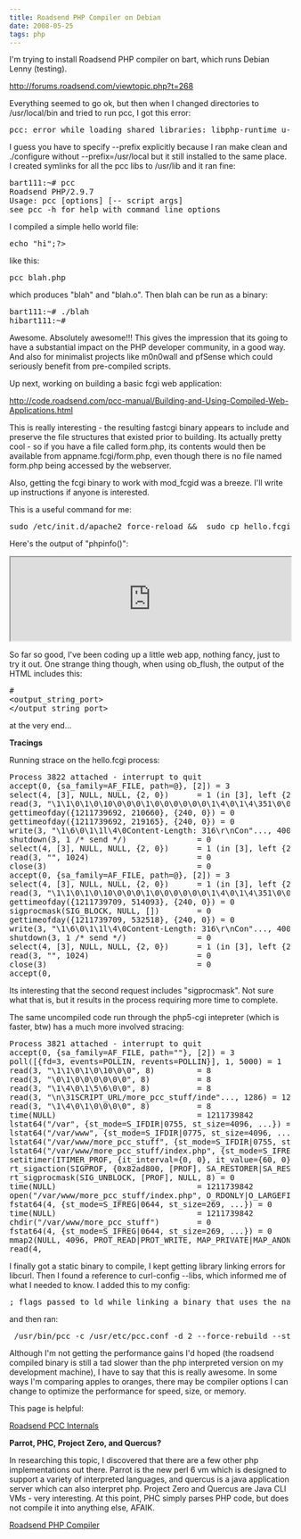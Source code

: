 ```yaml
---
title: Roadsend PHP Compiler on Debian
date: 2008-05-25
tags: php
---
```

I'm trying to install Roadsend PHP compiler on bart, which runs Debian Lenny (testing).

<a href="http://forums.roadsend.com/viewtopic.php?t=268">
http://forums.roadsend.com/viewtopic.php?t=268
</a>

Everything seemed to go ok, but then when I changed directories to /usr/local/bin and tried to run pcc, I got this error:

<pre class="sh_sh">pcc: error while loading shared libraries: libphp-runtime_u-3.0c.so: cannot open shared object file: No such file or directory
</pre>

I guess you have to specify --prefix explicitly because I ran make clean and ./configure without --prefix=/usr/local but it still installed to the same place. I created symlinks for all the pcc libs to /usr/lib and it ran fine:

<pre class="sh_sh">bart111:~# pcc
Roadsend PHP/2.9.7
Usage: pcc [options] [-- script args]
see pcc -h for help with command line options
</pre>

I compiled a simple hello world file:

<pre class="sh_php">echo "hi";?&gt;
</pre>

like this:

<pre class="sh_sh">pcc blah.php
</pre>

which produces "blah" and "blah.o". Then blah can be run as a binary:

<pre class="sh_sh">bart111:~# ./blah
hibart111:~#
</pre>

Awesome. Absolutely awesome!!! This gives the impression that its going to have a substantial impact on the PHP developer community, in a good way. And also for minimalist projects like m0n0wall and pfSense which could seriously benefit from pre-compiled scripts.

Up next, working on building a basic fcgi web application:

<a href="http://code.roadsend.com/pcc-manual/Building-and-Using-Compiled-Web-Applications.html">http://code.roadsend.com/pcc-manual/Building-and-Using-Compiled-Web-Applications.html
</a>

This is really interesting - the resulting fastcgi binary appears to include and preserve the file structures that existed prior to building. Its actually pretty cool - so if you have a file called form.php, its contents would then be available from appname.fcgi/form.php, even though there is no file named form.php being accessed by the webserver.

Also, getting the fcgi binary to work with mod_fcgid was a breeze. I'll write up instructions if anyone is interested.

This is a useful command for me:

<pre class="sh_sh">sudo /etc/init.d/apache2 force-reload &amp;&amp;  sudo cp hello.fcgi libhello_u-3.0c.so /usr/lib/cgi-bin/
</pre>

Here's the output of "phpinfo()":
<iframe width="100%" src="http://www.docunext.com/2008/05/roadsend_phpinfo.html" class="wp-syntax">
</iframe>

So far so good, I've been coding up a little web app, nothing fancy, just to try it out. One strange thing though, when using ob_flush, the output of the HTML includes this:

<pre class="sh_xml">#
&lt;output_string_port&gt;
&lt;/output_string_port&gt;
</pre>

at the very end...

<b>Tracings
</b>

Running strace on the hello.fcgi process:

<pre class="sh_sh">Process 3822 attached - interrupt to quit
accept(0, {sa_family=AF_FILE, path=@}, [2]) = 3
select(4, [3], NULL, NULL, {2, 0})      = 1 (in [3], left {2, 0})
read(3, "\1\1\0\1\0\10\0\0\0\1\0\0\0\0\0\0\1\4\0\1\4\351\0\0\n\24"..., 8192) = 1297
gettimeofday({1211739692, 210660}, {240, 0}) = 0
gettimeofday({1211739692, 219165}, {240, 0}) = 0
write(3, "\1\6\0\1\1l\4\0Content-Length: 316\r\nCon"..., 400) = 400
shutdown(3, 1 /* send */)               = 0
select(4, [3], NULL, NULL, {2, 0})      = 1 (in [3], left {2, 0})
read(3, "", 1024)                       = 0
close(3)                                = 0
accept(0, {sa_family=AF_FILE, path=@}, [2]) = 3
select(4, [3], NULL, NULL, {2, 0})      = 1 (in [3], left {2, 0})
read(3, "\1\1\0\1\0\10\0\0\0\1\0\0\0\0\0\0\1\4\0\1\4\351\0\0\n\24"..., 8192) = 1297
gettimeofday({1211739709, 514093}, {240, 0}) = 0
sigprocmask(SIG_BLOCK, NULL, [])        = 0
gettimeofday({1211739709, 532518}, {240, 0}) = 0
write(3, "\1\6\0\1\1l\4\0Content-Length: 316\r\nCon"..., 400) = 400
shutdown(3, 1 /* send */)               = 0
select(4, [3], NULL, NULL, {2, 0})      = 1 (in [3], left {2, 0})
read(3, "", 1024)                       = 0
close(3)                                = 0
accept(0,
</pre>

Its interesting that the second request includes "sigprocmask". Not sure what that is, but it results in the process requiring more time to complete.

The same uncompiled code run through the php5-cgi intepreter (which is faster, btw) has a much more involved stracing:

<pre class="sh_sh">Process 3821 attached - interrupt to quit
accept(0, {sa_family=AF_FILE, path=""}, [2]) = 3
poll([{fd=3, events=POLLIN, revents=POLLIN}], 1, 5000) = 1
read(3, "\1\1\0\1\0\10\0\0", 8)         = 8
read(3, "\0\1\0\0\0\0\0\0", 8)          = 8
read(3, "\1\4\0\1\5\6\0\0", 8)          = 8
read(3, "\n\31SCRIPT_URL/more_pcc_stuff/inde"..., 1286) = 1286
read(3, "\1\4\0\1\0\0\0\0", 8)          = 8
time(NULL)                              = 1211739842
lstat64("/var", {st_mode=S_IFDIR|0755, st_size=4096, ...}) = 0
lstat64("/var/www", {st_mode=S_IFDIR|0775, st_size=4096, ...}) = 0
lstat64("/var/www/more_pcc_stuff", {st_mode=S_IFDIR|0755, st_size=4096, ...}) = 0
lstat64("/var/www/more_pcc_stuff/index.php", {st_mode=S_IFREG|0644, st_size=269, ...}) = 0
setitimer(ITIMER_PROF, {it_interval={0, 0}, it_value={60, 0}}, NULL) = 0
rt_sigaction(SIGPROF, {0x82ad800, [PROF], SA_RESTORER|SA_RESTART, 0xb7a20e38}, {0x82ad800, [PROF], SA_RESTORER|SA_RESTART, 0xb7a20e38}, 8) = 0
rt_sigprocmask(SIG_UNBLOCK, [PROF], NULL, 8) = 0
time(NULL)                              = 1211739842
open("/var/www/more_pcc_stuff/index.php", O_RDONLY|O_LARGEFILE) = 4
fstat64(4, {st_mode=S_IFREG|0644, st_size=269, ...}) = 0
time(NULL)                              = 1211739842
chdir("/var/www/more_pcc_stuff")        = 0
fstat64(4, {st_mode=S_IFREG|0644, st_size=269, ...}) = 0
mmap2(NULL, 4096, PROT_READ|PROT_WRITE, MAP_PRIVATE|MAP_ANONYMOUS, -1, 0) = 0xb7f6c000
read(4,
</pre>

I finally got a static binary to compile, I kept getting library linking errors for libcurl. Then I found a reference to curl-config --libs, which informed me of what I needed to know. I added this to my config:

<pre lang="php">; flags passed to ld while linking a binary that uses the named extension(ldflags standard   -lresolv -lm -lcrypt)(ldflags mysql      -L/usr/lib/mysql -lmysqlclient)(ldflags odbc       )(ldflags sqlite     -I/usr/include -lsqlite3)(ldflags curl       -lcurl -L/usr/lib -lcurl -L/usr/lib -lgssapi -lcom_err -lresolv -lidn -lssl -lcrypto -ldl -lssl -lcrypto -lz)(ldflags xml        -lxml2  )(ldflags fastcgi    -lfcgi);(ldflags gtk       @GTK_LIBS@)
</pre>

and then ran:

<pre class="sh_sh"> /usr/bin/pcc -c /usr/etc/pcc.conf -d 2 --force-rebuild --static -O --fastcgi hello footer.php form.php index.php info.php timer.php
</pre>

Although I'm not getting the performance gains I'd hoped (the roadsend compiled binary is still a tad slower than the php interpreted version on my development machine), I have to say that this is really awesome. In some ways I'm comparing apples to oranges, there may be compiler options I can change to optimize the performance for speed, size, or memory.

This page is helpful:

<a href="http://code.roadsend.com/pcc/wiki/Internals">Roadsend PCC Internals
</a>

<b>
</b><div><b>Parrot, PHC, Project Zero, and Quercus?
</b>

In researching this topic, I discovered that there are a few other php implementations out there. Parrot is the new perl 6 vm which is designed to support a variety of interpreted languages, and quercus is a java application server which can also interpret php. Project Zero and Quercus are Java CLI VMs - very interesting. At this point, PHC simply parses PHP code, but does not compile it into anything else, AFAIK.
</div><div>
</div><div><a href="http://www.docunext.com/wiki/Roadsend_PHP_Compiler">Roadsend PHP Compiler</a></div>

